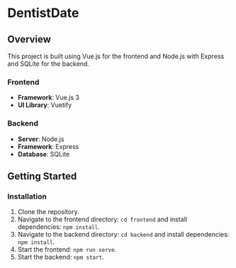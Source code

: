 # DentistDate

## Overview

This project is built using Vue.js for the frontend and Node.js with Express and SQLite for the backend.

### Frontend

- **Framework**: Vue.js 3
- **UI Library**: Vuetify

### Backend

- **Server**: Node.js
- **Framework**: Express
- **Database**: SQLite

## Getting Started

### Installation

1. Clone the repository.
2. Navigate to the frontend directory: `cd frontend` and install dependencies: `npm install`.
3. Navigate to the backend directory: `cd backend` and install dependencies: `npm install`.
4. Start the frontend: `npm run serve`.
5. Start the backend: `npm start`.
